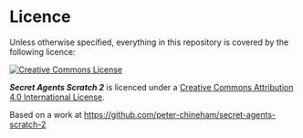 # Licence

Unless otherwise specified, everything in this repository is covered by the following licence:

[![Creative Commons License](http://i.creativecommons.org/l/by-sa/4.0/88x31.png)](http://creativecommons.org/licenses/by-sa/4.0/)

***Secret Agents Scratch 2*** is licenced under a [Creative Commons Attribution 4.0 International License](http://creativecommons.org/licenses/by-sa/4.0/).

Based on a work at https://github.com/peter-chineham/secret-agents-scratch-2
